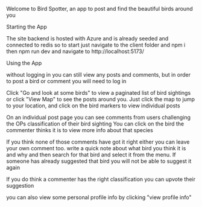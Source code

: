 Welcome to Bird Spotter, an app to post and find the beautiful birds around you

Starting the App

The site backend is hosted with Azure and is already seeded and connected to redis
so to start just navigate to the client folder and npm i then npm run dev and navigate to http://localhost:5173/


Using the App 

without logging in you can still view any posts and comments,
but in order to post a bird or comment you will need to log in

Click "Go and look at some birds" to view a paginated list of bird sightings
or click "View Map" to see the posts around you. Just click the map to jump to your location,
and click on the bird markers to view individual posts

On an individual post page you can see comments from users challenging the OPs classification of their bird sighting
You can click on the bird the commenter thinks it is to view more info about that species

If you think none of those comments have got it right either you can leave your own comment too.
write a quick note about what bird you think it is and why and then search for that bird and select it
from the menu. If someone has already suggested that bird you will not be able to suggest it again

If you do think a commenter has the right classification you can upvote their suggestion

you can also view some personal profile info by clicking "view profile info"
